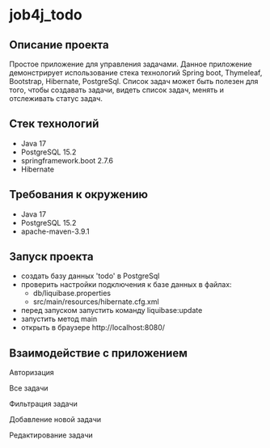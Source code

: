 # job4j_todo

## Описание проекта

Простое приложение для управления задачами. Данное приложение демонстрирует использование стека технологий Spring boot, Thymeleaf, Bootstrap, Hibernate, PostgreSql.
Список задач может быть полезен для того, чтобы создавать задачи, видеть список задач, менять и отслеживать статус задач.

## Стек технологий
- Java 17
- PostgreSQL 15.2
- springframework.boot 2.7.6
- Hibernate

## Требования к окружению
- Java 17
- PostgreSQL 15.2
- apache-maven-3.9.1

## Запуск проекта

- создать базу данных 'todo' в PostgreSql
- проверить настройки подключения к базе данных в файлах:
    - db/liquibase.properties
    - src/main/resources/hibernate.cfg.xml
- перед запуском запустить команду liquibase:update
- запустить метод main
- открыть в браузере http://localhost:8080/

## Взаимодействие с приложением
Авторизация

Все задачи

Фильтрация задачи

Добавление новой задачи

Редактирование задачи


